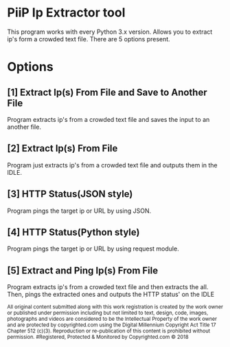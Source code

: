 <h1>PiiP Ip Extractor tool</h1>
<p1>This program works with every Python 3.x version. Allows you to extract ip's form a crowded text file. There are 5 options present. </p1>
<h1>Options</h1>
<h2>[1] Extract Ip(s) From File and Save to Another File</h2>
<p1>Program extracts ip's from a crowded text file and saves the input to an another file.</p1>
<h2>[2] Extract Ip(s) From File</h2>
<p1>Program just extracts ip's from a crowded text file and outputs them in the IDLE.</p1>
<h2>[3] HTTP Status(JSON style)</h2>
<p1>Program pings the target ip or URL by using JSON.</p1>
<h2>[4] HTTP Status(Python style)</h2>
<p1>Program pings the target ip or URL by using request module.</p1>
<h2>[5] Extract and Ping Ip(s) From File</h2>
<p1>Program extracts ip's from a crowded text file and then extracts the all. Then, pings the extracted ones and outputs the HTTP status' on the IDLE</p1>

 
<p><sub>All original content submitted along with this work registration is created by the work owner or published under permission including but not limited to text, design, code, images, photographs and videos are considered to be the Intellectual Property of the work owner and are protected by copyrighted.com using the Digital Millennium Copyright Act Title 17 Chapter 512 (c)(3). Reproduction or re-publication of this content is prohibited without permission.
#Registered, Protected & Monitored by Copyrighted.com © 2018</sub></p>
